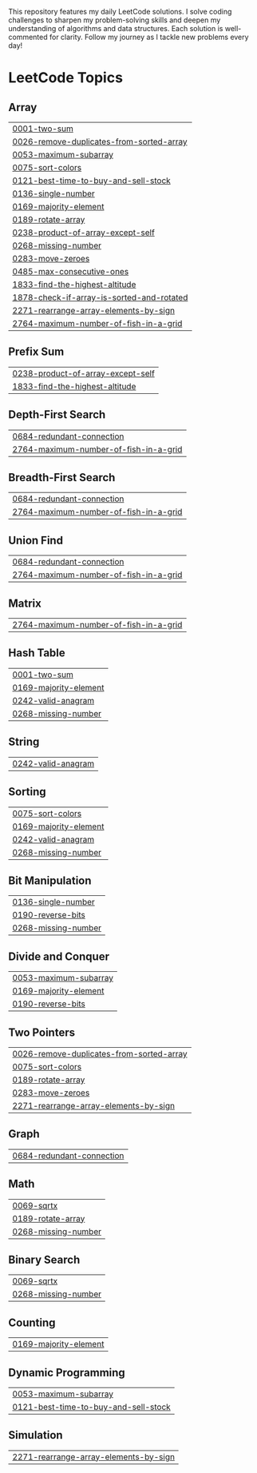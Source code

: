
This repository features my daily LeetCode solutions. I solve coding challenges to sharpen my problem-solving skills and deepen my understanding of algorithms and data structures. Each solution is well-commented for clarity. Follow my journey as I tackle new problems every day!

<!---LeetCode Topics Start-->
# LeetCode Topics
## Array
|  |
| ------- |
| [0001-two-sum](https://github.com/Karthikk29/Solved-LeetCode/tree/master/0001-two-sum) |
| [0026-remove-duplicates-from-sorted-array](https://github.com/Karthikk29/Solved-LeetCode/tree/master/0026-remove-duplicates-from-sorted-array) |
| [0053-maximum-subarray](https://github.com/Karthikk29/Solved-LeetCode/tree/master/0053-maximum-subarray) |
| [0075-sort-colors](https://github.com/Karthikk29/Solved-LeetCode/tree/master/0075-sort-colors) |
| [0121-best-time-to-buy-and-sell-stock](https://github.com/Karthikk29/Solved-LeetCode/tree/master/0121-best-time-to-buy-and-sell-stock) |
| [0136-single-number](https://github.com/Karthikk29/Solved-LeetCode/tree/master/0136-single-number) |
| [0169-majority-element](https://github.com/Karthikk29/Solved-LeetCode/tree/master/0169-majority-element) |
| [0189-rotate-array](https://github.com/Karthikk29/Solved-LeetCode/tree/master/0189-rotate-array) |
| [0238-product-of-array-except-self](https://github.com/Karthikk29/Solved-LeetCode/tree/master/0238-product-of-array-except-self) |
| [0268-missing-number](https://github.com/Karthikk29/Solved-LeetCode/tree/master/0268-missing-number) |
| [0283-move-zeroes](https://github.com/Karthikk29/Solved-LeetCode/tree/master/0283-move-zeroes) |
| [0485-max-consecutive-ones](https://github.com/Karthikk29/Solved-LeetCode/tree/master/0485-max-consecutive-ones) |
| [1833-find-the-highest-altitude](https://github.com/Karthikk29/Solved-LeetCode/tree/master/1833-find-the-highest-altitude) |
| [1878-check-if-array-is-sorted-and-rotated](https://github.com/Karthikk29/Solved-LeetCode/tree/master/1878-check-if-array-is-sorted-and-rotated) |
| [2271-rearrange-array-elements-by-sign](https://github.com/Karthikk29/Solved-LeetCode/tree/master/2271-rearrange-array-elements-by-sign) |
| [2764-maximum-number-of-fish-in-a-grid](https://github.com/Karthikk29/Solved-LeetCode/tree/master/2764-maximum-number-of-fish-in-a-grid) |
## Prefix Sum
|  |
| ------- |
| [0238-product-of-array-except-self](https://github.com/Karthikk29/Solved-LeetCode/tree/master/0238-product-of-array-except-self) |
| [1833-find-the-highest-altitude](https://github.com/Karthikk29/Solved-LeetCode/tree/master/1833-find-the-highest-altitude) |
## Depth-First Search
|  |
| ------- |
| [0684-redundant-connection](https://github.com/Karthikk29/Solved-LeetCode/tree/master/0684-redundant-connection) |
| [2764-maximum-number-of-fish-in-a-grid](https://github.com/Karthikk29/Solved-LeetCode/tree/master/2764-maximum-number-of-fish-in-a-grid) |
## Breadth-First Search
|  |
| ------- |
| [0684-redundant-connection](https://github.com/Karthikk29/Solved-LeetCode/tree/master/0684-redundant-connection) |
| [2764-maximum-number-of-fish-in-a-grid](https://github.com/Karthikk29/Solved-LeetCode/tree/master/2764-maximum-number-of-fish-in-a-grid) |
## Union Find
|  |
| ------- |
| [0684-redundant-connection](https://github.com/Karthikk29/Solved-LeetCode/tree/master/0684-redundant-connection) |
| [2764-maximum-number-of-fish-in-a-grid](https://github.com/Karthikk29/Solved-LeetCode/tree/master/2764-maximum-number-of-fish-in-a-grid) |
## Matrix
|  |
| ------- |
| [2764-maximum-number-of-fish-in-a-grid](https://github.com/Karthikk29/Solved-LeetCode/tree/master/2764-maximum-number-of-fish-in-a-grid) |
## Hash Table
|  |
| ------- |
| [0001-two-sum](https://github.com/Karthikk29/Solved-LeetCode/tree/master/0001-two-sum) |
| [0169-majority-element](https://github.com/Karthikk29/Solved-LeetCode/tree/master/0169-majority-element) |
| [0242-valid-anagram](https://github.com/Karthikk29/Solved-LeetCode/tree/master/0242-valid-anagram) |
| [0268-missing-number](https://github.com/Karthikk29/Solved-LeetCode/tree/master/0268-missing-number) |
## String
|  |
| ------- |
| [0242-valid-anagram](https://github.com/Karthikk29/Solved-LeetCode/tree/master/0242-valid-anagram) |
## Sorting
|  |
| ------- |
| [0075-sort-colors](https://github.com/Karthikk29/Solved-LeetCode/tree/master/0075-sort-colors) |
| [0169-majority-element](https://github.com/Karthikk29/Solved-LeetCode/tree/master/0169-majority-element) |
| [0242-valid-anagram](https://github.com/Karthikk29/Solved-LeetCode/tree/master/0242-valid-anagram) |
| [0268-missing-number](https://github.com/Karthikk29/Solved-LeetCode/tree/master/0268-missing-number) |
## Bit Manipulation
|  |
| ------- |
| [0136-single-number](https://github.com/Karthikk29/Solved-LeetCode/tree/master/0136-single-number) |
| [0190-reverse-bits](https://github.com/Karthikk29/Solved-LeetCode/tree/master/0190-reverse-bits) |
| [0268-missing-number](https://github.com/Karthikk29/Solved-LeetCode/tree/master/0268-missing-number) |
## Divide and Conquer
|  |
| ------- |
| [0053-maximum-subarray](https://github.com/Karthikk29/Solved-LeetCode/tree/master/0053-maximum-subarray) |
| [0169-majority-element](https://github.com/Karthikk29/Solved-LeetCode/tree/master/0169-majority-element) |
| [0190-reverse-bits](https://github.com/Karthikk29/Solved-LeetCode/tree/master/0190-reverse-bits) |
## Two Pointers
|  |
| ------- |
| [0026-remove-duplicates-from-sorted-array](https://github.com/Karthikk29/Solved-LeetCode/tree/master/0026-remove-duplicates-from-sorted-array) |
| [0075-sort-colors](https://github.com/Karthikk29/Solved-LeetCode/tree/master/0075-sort-colors) |
| [0189-rotate-array](https://github.com/Karthikk29/Solved-LeetCode/tree/master/0189-rotate-array) |
| [0283-move-zeroes](https://github.com/Karthikk29/Solved-LeetCode/tree/master/0283-move-zeroes) |
| [2271-rearrange-array-elements-by-sign](https://github.com/Karthikk29/Solved-LeetCode/tree/master/2271-rearrange-array-elements-by-sign) |
## Graph
|  |
| ------- |
| [0684-redundant-connection](https://github.com/Karthikk29/Solved-LeetCode/tree/master/0684-redundant-connection) |
## Math
|  |
| ------- |
| [0069-sqrtx](https://github.com/Karthikk29/Solved-LeetCode/tree/master/0069-sqrtx) |
| [0189-rotate-array](https://github.com/Karthikk29/Solved-LeetCode/tree/master/0189-rotate-array) |
| [0268-missing-number](https://github.com/Karthikk29/Solved-LeetCode/tree/master/0268-missing-number) |
## Binary Search
|  |
| ------- |
| [0069-sqrtx](https://github.com/Karthikk29/Solved-LeetCode/tree/master/0069-sqrtx) |
| [0268-missing-number](https://github.com/Karthikk29/Solved-LeetCode/tree/master/0268-missing-number) |
## Counting
|  |
| ------- |
| [0169-majority-element](https://github.com/Karthikk29/Solved-LeetCode/tree/master/0169-majority-element) |
## Dynamic Programming
|  |
| ------- |
| [0053-maximum-subarray](https://github.com/Karthikk29/Solved-LeetCode/tree/master/0053-maximum-subarray) |
| [0121-best-time-to-buy-and-sell-stock](https://github.com/Karthikk29/Solved-LeetCode/tree/master/0121-best-time-to-buy-and-sell-stock) |
## Simulation
|  |
| ------- |
| [2271-rearrange-array-elements-by-sign](https://github.com/Karthikk29/Solved-LeetCode/tree/master/2271-rearrange-array-elements-by-sign) |
<!---LeetCode Topics End-->